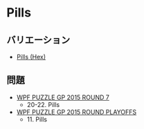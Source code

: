 # Pills

## バリエーション
- [Pills (Hex)](pills-hex.md)

## 問題
- [WPF PUZZLE GP 2015 ROUND 7](../questions/wpfpgp2015-7.md)
	- 20-22. Pills
- [WPF PUZZLE GP 2015 ROUND PLAYOFFS](../questions/wpfpgp2015-po.md)
	- 11\. Pills

